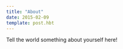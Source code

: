 ```yaml
---
title: "About"
date: 2015-02-09
template: post.hbt
---
```

Tell the world something about yourself here!
